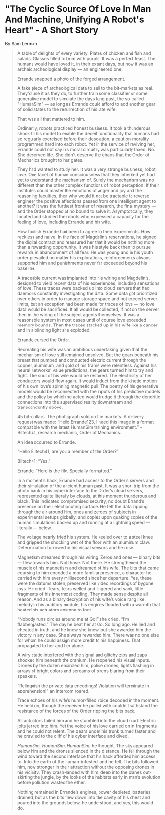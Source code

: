 # "The Cyclic Source Of Love In Man And Machine, Unifying A Robot's Heart" - A Short Story

By Sam Lerman

>A table of delights of every variety. Plates of chicken and fish and salads. Glasses filled to brim with purple. It was a perfect feast. The humans would have loved it, in their extant days, but now it was an archaic archeological display — an engineered one. 
>
>Errande snapped a photo of the forged arrangement.
> 
>A fake piece of archeological data to sell to the bit-markets as real. They'd use it as they do, to further train some classifier or some generative model to simulate the days long past, the so-called "HumanSim" — as long as Errande could afford to add another gear of solid states to the resurrection of his late wife.
> 
>That was all that mattered to him.
> 
>Ordinarily, robots practiced honest business. It took a thunderous shock to his model to enable the deceit functionality that humans had so regularly exercised before their desolation, a caution-morality programmed hard into each robot. Yet in the service of reviving her, Errande could not say his moral circuitry was particularly taxed. No. She deserved life. She didn’t deserve the chaos that the Order of Mechanics brought to her gates.
> 
>They had wanted to study her. It was a very strange business, robot love. One facet of human consciousness that they inherited yet had yet to understand the mechanism of. Surely the mechanism was no different than the other complex functions of robot perception. If their institutes could master the emotions of anger and joy and the reasoning faculties, then why would it not be tractable to reverse engineer the positive affections passed from one intelligent agent to another? It was the furthest frontier of research, the final mystery — and the Order stopped at no bound to solve it. Asymptotically, they located and studied the robots who expressed a capacity for the feeling of love, including Errande and his wife.
>
>How foolish Errande had been to agree to their experiments. How reckless and naive. In the face of Magdelin’s reservations, he signed the digital contract and reassured her that it would be nothing more than a rewarding opportunity. It was his style back then to pursue rewards in abandonment of all fear. He was young and in his youth order prevailed no matter his explorations, reinforcements always supported him and punishments never far exceeded beyond his baseline.
>
>A traceable current was implanted into his wiring and Magdelin’s, designed to yield recent data of his experiences, including sensations of love. These traces were backed up into cloud servers that had daemons constantly investigating the data. Some data got prioritized over others in order to manage storage space and not exceed server limits, but an exception had been made for traces of love — no love data would be sacrificed. It all would be collected, if not on the server then in the wiring of the subject agents themselves. It was a reasonable system in most cases until of course love exceeded memory bounds. Then the traces stacked up in his wife like a cancer and in a blinding light she exploded.
>
>Errande cursed the Order.
>
>Recreating his wife was an ambitious undertaking given that the mechanism of love still remained unsolved. But the gears beneath his breast that pumped and conducted electric current through the copper, aluminum, and gold of his frame were relentless. Against his neural networks’ value predictions, the gears turned him to try and fight. The soul of his wife would be restored. The electricity of her conductors would flow again. It would induct from the kinetic motion of his own love’s spinning magnetic pull. The poetry of his generative models would be reconnected with the inputs of his predictive models and the policy by which he acted would trudge it through the dendritic connections into the supervised reality downstream and transcendently above.
>
>45 bit-dollars. The photograph sold on the markets. A delivery request was made: “Hello Errande123, I need this image in a format compatible with the latest HumanSim training environment.” - Biltech41, research mechanic, Order of Mechanics.
>
>An idea occurred to Errande.
>
>“Hello Biltech41, are you a member of the Order?”
>
>Biltech41: “Yes.”
>
>Errande: “Here is the file. Specially formatted.”
>
>In a moment’s hack, Errande had access to the Order’s servers and their simulation of the ancient human past. It was a short trip from the photo bank in his cyber interface to the Order’s cloud servers, represented quite literally by clouds, at this moment thunderous and black. This indicated compromised security, no doubt Errand’s presence on their electrocuting surface. He felt the data zipping through the air around him, ones and zeroes of subjects in experimental setups globally, and copies upon quaking copies of the human simulations backed up and running at a lightning speed — literally — below.
>
>The voltage nearly fried his system. He keeled over to a steel knee and gripped the shocking wet of the floor with an aluminum claw. Determination furrowed in his visual sensors and he rose.
>
>Magnetism streamed through his wiring. Zeros and ones — binary bits — flew towards him. Not those. Not these. He strengthened the muscle of his magnetism and dreamed of his wife. The bits that came coursing to him encoded a more familiar presence, a character he carried with him every millisecond since her departure. Yes, these were the datums stolen, preserved like video recordings of bygone joys. He cried. Tears, tears welled and lingered and sank, little fragments of his innermost coding. They made sense despite all reason. And as a binary decryption of his wife’s voice rang like melody in his auditory module, his engines flooded with a warmth that heated his actuators antenna to foot.
>
>“Nobody runs circles around me at Go!” she cried. “I’m flabbergasted.” The day he beat her at Go. So long ago. He lied and cheated in truth, and he knew she knew, but she awarded him the victory in any case. She always rewarded him. There was no one else for whom he could assign more credit to his happiness. That propagated to her and her alone.
>
>A wiry static interfered with the signal and glitchy zips and zaps shocked him beneath the cranium. He reopened his visual inputs. Drones by the dozen encircled him, police drones, lights flashing in arrays of bright colors and screams of sirens blaring from their speakers.
>
>“Relinquish the private data encodings! Violation will terminate in apprehension!” an intercom roared.
>
>Trace echoes of his wife’s humor-filled voice decoded in the moment. He held on, though the receiver he pulled with couldn’t withstand the resistance of the forces of the Order ripping the bits back.
>
>All actuators failed him and he stumbled into the cloud mud. Electric jolts jerked into him. Yet the voice of his love carried on in fragments and he could not relent. The gears under his trunk turned faster and he crawled to the cliff of his cyber interface and dived.
>
>*HumanSim, HumanSim, HumanSim*, he thought. The sky appeared below him and the drones silenced in the distance. He fell through the wind toward the second interface that his hack afforded him access to. Into the earth of the human-infested land he fell. The bits followed him, now stronger in their attraction without the opposing drones in his vicinity. They crash-landed with him, deep into the planes out-skirting the jungle, by the looks of the habitats early in man’s evolution before pollution wasted the ether.
>
>Nothing remained in Errande’s engines, power depleted, batteries drained, but as the bits flew down into the cavity of his chest and poured into the grounds below, he understood, and yes, this would do.